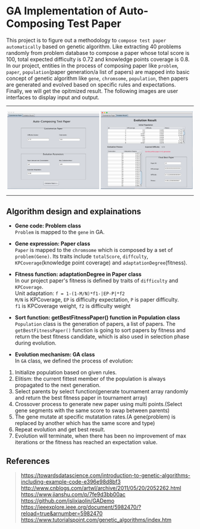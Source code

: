 # GA Implementation of Auto-Composing Test Paper
This project is to figure out a methodology to `compose test paper automatically` based on genetic algorithm. Like extracting 40 problems randomly from problem database to compose a paper whose total score is 100, total expected difficulty is 0.72 and knowledge points coverage is 0.8.<br> 
In our project, entities in the process of composing paper like `problem`, `paper`, `population`(paper generation/a list of papers) are mapped into basic concept of genetic algorithm like `gene`, `chromsome`, `population`, then papers are generated and evolved based on specific rules and expectations. Finally, we will get the opitmized result. The following images are user interfaces to display input and output.
***
<p align="center">
<img src="https://github.com/stoneloe/INFO6205_-504/blob/master/images/pane1.png" width="49%" alt="Settings"  />
<img src="https://github.com/stoneloe/INFO6205_-504/blob/master/images/pane2.png" width="49%" alt="Result" />
</p>

***

## Algorithm design and explainations
* __Gene code: Problem class__<br> 
`Problem` is mapped to the `gene` in GA. 

* __Gene expression: Paper class__<br> 
`Paper` is mapped to the `chromsome` which is composed by a set of `problem(Gene)`. Its traits include `totalScore`, `diffculty`, `KPCoverage`(knowledge point coverage) and `adaptationDegree`(fitness).

* __Fitness function: adaptationDegree in Paper class__<br> 
In our project paper's fitness is defined by traits of `difficulty` and `KPCoverage`.<br> 
Unit adaptation: `f = 1-(1-M/N)*f1-|EP-P|*f2`<br> 
`M/N` is KPCoverage, `EP` is difficulty expectation, `P` is paper difficulty.<br> 
`f1` is KPCoverage weight, `f2` is difficulty weight

* __Sort function: getBestFitnessPaper() function in Population class__<br> 
`Population` class is the generation of papers, a list of papers. The `getBestFitnessPaper()` function is going to sort papers by fitness and return the best fitness candidate, which is also used in selection phase during evolution.

* __Evolution mechanism: GA class__<br> 
In `GA` class, we defined the process of evolution:<br> 
1. Initialize population based on given rules.
2. Elitism: the current fittest member of the population is always propagated to the next generation.
3. Select parents by select function(generate tournament array randomly and return the best fitness paper in tournament array)
4. Crossover process to generate new paper using multi points.(Select gene segments with the same score to swap between parents)
5. The gene mutate at specific mutatation rates.(A gene(problem) is replaced by another which has the same score and type)
6. Repeat evolution and get best result.
7. Evolution will terminate, when there has been no improvement of max iterations or the fitness has reached an expectation value.

## References
> https://towardsdatascience.com/introduction-to-genetic-algorithms-including-example-code-e396e98d8bf3<br>
> http://www.cnblogs.com/artwl/archive/2011/05/20/2052262.html<br>
> https://www.jianshu.com/p/7fe9d3bb00ac<br>
> https://github.com/jslixiaolin/GADemo<br>
> https://ieeexplore.ieee.org/document/5982470/?reload=true&arnumber=5982470<br>
> https://www.tutorialspoint.com/genetic_algorithms/index.htm
